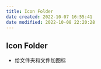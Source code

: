 ```yaml
---
title: Icon Folder
date created: 2022-10-07 16:55:41
date modified: 2022-10-08 22:20:28
---
```

## Icon Folder

- 给文件夹和文件加图标
